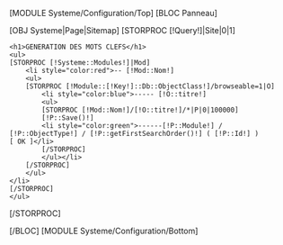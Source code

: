 [MODULE Systeme/Configuration/Top]
[BLOC Panneau]


[OBJ Systeme|Page|Sitemap]
[STORPROC [!Query!]|Site|0|1]

	
	<h1>GENERATION DES MOTS CLEFS</h1>
	<ul>
	[STORPROC [!Systeme::Modules!]|Mod]
	    <li style="color:red">-- [!Mod::Nom!]
		<ul>
		[STORPROC [!Module::[!Key!]::Db::ObjectClass!]/browseable=1|O]
		    <li style="color:blue">----- [!O::titre!]
		    <ul>
		    [STORPROC [!Mod::Nom!]/[!O::titre!]/*|P|0|100000]
			[!P::Save()!]
			<li style="color:green">------[!P::Module!] / [!P::ObjectType!] / [!P::getFirstSearchOrder()!] ( [!P::Id!] )        [ OK ]</li>
		    [/STORPROC]
		    </ul></li>
		[/STORPROC]
		</ul>
	</li>
	[/STORPROC]
	</ul>
[/STORPROC]

[/BLOC]
[MODULE Systeme/Configuration/Bottom]